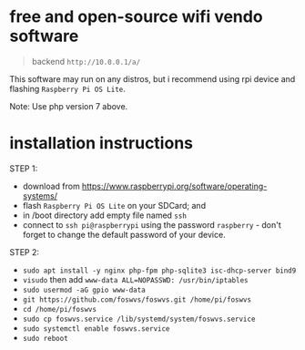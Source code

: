 # free and open-source wifi vendo software

> backend `http://10.0.0.1/a/`

 This software may run on any distros, but i recommend using rpi device and flashing `Raspberry Pi OS Lite`.

 Note: Use php version 7 above.

# installation instructions
STEP 1:
 - download from https://www.raspberrypi.org/software/operating-systems/
 - flash `Raspberry Pi OS Lite` on your SDCard; and
 - in /boot directory add empty file named `ssh`
 - connect to `ssh pi@raspberrypi` using the password `raspberry` - don't forget to change the default password of your device.
 
STEP 2:
 - `sudo apt install -y nginx php-fpm php-sqlite3 isc-dhcp-server bind9`
 - `visudo` then add `www-data ALL=NOPASSWD: /usr/bin/iptables`
 - `sudo usermod -aG gpio www-data`
 - `git https://github.com/foswvs/foswvs.git /home/pi/foswvs`
 - `cd /home/pi/foswvs`
 - `sudo cp foswvs.service /lib/systemd/system/foswvs.service`
 - `sudo systemctl enable foswvs.service`
 - `sudo reboot`
